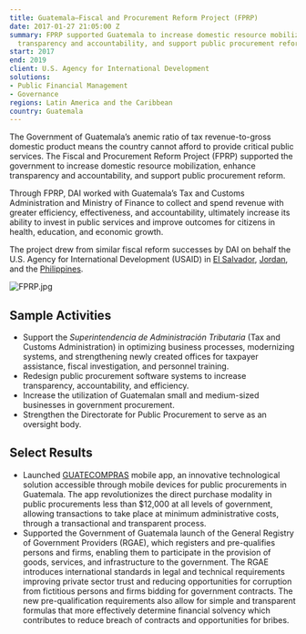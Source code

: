```yaml
---
title: Guatemala—Fiscal and Procurement Reform Project (FPRP)
date: 2017-01-27 21:05:00 Z
summary: FPRP supported Guatemala to increase domestic resource mobilization, enhance
  transparency and accountability, and support public procurement reform.
start: 2017
end: 2019
client: U.S. Agency for International Development
solutions:
- Public Financial Management
- Governance
regions: Latin America and the Caribbean
country: Guatemala
---
```


The Government of Guatemala’s anemic ratio of tax revenue-to-gross domestic product means the country cannot afford to provide critical public services. The Fiscal and Procurement Reform Project (FPRP) supported the government to increase domestic resource mobilization, enhance transparency and accountability, and support public procurement reform. 

Through FPRP, DAI worked with Guatemala’s Tax and Customs Administration and Ministry of Finance to collect and spend revenue with greater efficiency, effectiveness, and accountability, ultimately increase its ability to invest in public services and improve outcomes for citizens in health, education, and economic growth.

The project drew from similar fiscal reform successes by DAI on behalf the U.S. Agency for International Development (USAID) in [El Salvador](https://www.dai.com/our-work/projects/el-salvador-fiscal-policy-and-expenditure-management-program-fpemp), [Jordan](https://www.dai.com/our-work/projects/jordan-fiscal-reform-project-ii-and-bridge-activity-frp-ii-frp-bridge), and the [Philippines](https://www.dai.com/our-work/projects/philippines-facilitating-public-investment-fpi). 

![FPRP.jpg](/uploads/FPRP.jpg)

## Sample Activities

* Support the *Superintendencia de Administración Tributaria* (Tax and Customs Administration) in optimizing business processes, modernizing systems, and strengthening newly created offices for taxpayer assistance, fiscal investigation, and personnel training.
* Redesign public procurement software systems to increase transparency, accountability, and efficiency.
* Increase the utilization of Guatemalan small and medium-sized businesses in government procurement. 
* Strengthen the Directorate for Public Procurement to serve as an oversight body.

## Select Results

* Launched [GUATECOMPRAS](http://www.guatecompras.gt/) mobile app, an innovative technological solution accessible through mobile devices for public procurements in Guatemala. The app revolutionizes the direct purchase modality in public procurements less than $12,000 at all levels of government, allowing transactions to take place at minimum administrative costs, through a transactional and transparent process.
* Supported the Government of Guatemala launch of the General Registry of Government Providers (RGAE), which registers and pre-qualifies persons and firms, enabling them to participate in the provision of goods, services, and infrastructure to the government. The RGAE introduces international standards in legal and technical requirements improving private sector trust and reducing opportunities for corruption from fictitious persons and firms bidding for government contracts. The new pre-qualification requirements also allow for simple and transparent formulas that more effectively determine financial solvency which contributes to reduce breach of contracts and opportunities for bribes.